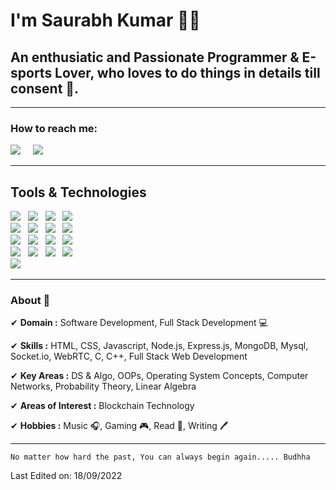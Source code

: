 <!--
**skrajup/skrajup** is a ✨ _special_ ✨ repository because its `README.md` (this file) appears on your GitHub profile.

Here are some ideas to get you started:

- 🔭 I’m currently working on ...
- 🌱 I’m currently learning ...
- 👯 I’m looking to collaborate on ...
- 🤔 I’m looking for help with ...
- 💬 Ask me about ...
- 📫 How to reach me: ...
- 😄 Pronouns: ...
- ⚡ Fun fact: ...
-->

<h1>I'm Saurabh Kumar 🙋‍♂️</h1>
<h2>An enthusiatic and Passionate Programmer & E-sports Lover, who loves to do things in details till consent 🥴.</h2>

<hr>

<h3>How to reach me:</h3>

<a href="https://www.linkedin.com/in/skr2065"><img src="https://img.shields.io/badge/linkedin-%230077B5.svg?&style=for-the-badge&logo=linkedin&logoColor=white" /></a>&nbsp;&nbsp;&nbsp;&nbsp;
<i class="fa-brands fa-linkedin"></i>
<a href="mailto:skrajprof1947@gmail.com"><img src="https://img.shields.io/badge/gmail-%23D14836.svg?&style=for-the-badge&logo=gmail&logoColor=white" /></a>&nbsp;&nbsp;&nbsp;&nbsp;
<hr>

<h2>Tools & Technologies</h2>
<p>
      <img src="https://img.shields.io/badge/-HTML-orange" />&nbsp;&nbsp;
      <img src="https://img.shields.io/badge/-CSS-green" />&nbsp;&nbsp;
      <img src="https://img.shields.io/badge/-JavaScript-yellow" />&nbsp;&nbsp;
      <img src="https://img.shields.io/badge/-Bootstrap-blueviolet" />&nbsp;&nbsp;
   <br />
      <img src="https://img.shields.io/badge/-Node.js-green" />&nbsp;&nbsp;
      <img src="https://img.shields.io/badge/-Express.js-green" />&nbsp;&nbsp;
      <img src="https://img.shields.io/badge/-MongoDB-blue" />&nbsp;&nbsp;
      <img src="https://img.shields.io/badge/-MySQL-orange" />&nbsp;&nbsp;
   <br />
      <img src="https://img.shields.io/badge/-Git-informational" />&nbsp;&nbsp;
      <img src="https://img.shields.io/badge/-GitHub-success" />&nbsp;&nbsp;
      <img src="https://img.shields.io/badge/-Socket.io-red" />&nbsp;&nbsp;
      <img src="https://img.shields.io/badge/-WebRTC-blue" />&nbsp;&nbsp;
   <br />
      <img src="https://img.shields.io/badge/-VS Code-yellow" />&nbsp;&nbsp;
      <img src="https://img.shields.io/badge/-C-orange" />&nbsp;&nbsp;
      <img src="https://img.shields.io/badge/-C++-blue" />&nbsp;&nbsp;
      <img src="https://img.shields.io/badge/-Windows-yellow" />&nbsp;&nbsp;
   <br />
      <img src="https://img.shields.io/badge/-Ubuntu-green" />&nbsp;&nbsp;
</p> 


<hr>

### About 📌

✔  **Domain :** Software Development, Full Stack Development 💻

✔  **Skills :** HTML, CSS, Javascript, Node.js, Express.js, MongoDB, Mysql, Socket.io, WebRTC, C, C++, Full Stack Web Development

✔  **Key Areas :** DS & Algo, OOPs, Operating System Concepts, Computer Networks, Probability Theory, Linear Algebra

✔  **Areas of Interest :** Blockchain Technology

✔  **Hobbies :**  Music 🎧, Gaming 🎮, Read 📕, Writing 🖊

<hr>

```
No matter how hard the past, You can always begin again..... Budhha
```
Last Edited on: 18/09/2022
